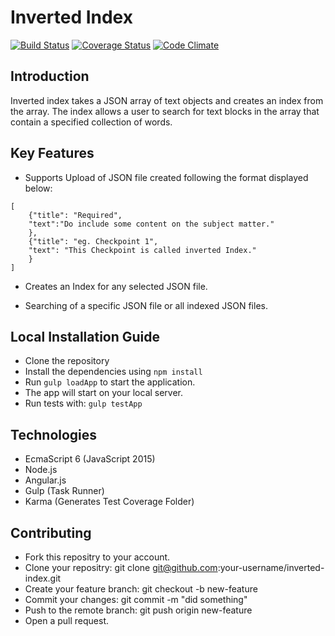
# Inverted Index
[![Build Status](https://travis-ci.org/andela-aawa/inverted-index.svg?branch=master)](https://travis-ci.org/andela-aawa/inverted-index)
[![Coverage Status](https://coveralls.io/repos/github/andela-aawa/inverted-index/badge.svg?branch=chore%2F4%2Frewrite-tests)](https://coveralls.io/github/andela-aawa/inverted-index?branch=chore%2F4%2Frewrite-tests)
[![Code Climate](https://codeclimate.com/github/andela-aawa/inverted-index/badges/gpa.svg)](https://codeclimate.com/github/andela-aawa/inverted-index)

## Introduction

Inverted index takes a JSON array of text objects and creates an index from the array. The index allows a user to search for text blocks in the array that contain a specified collection of words.

## Key Features

* Supports Upload of JSON file created following the format displayed below:

```
[
    {"title": "Required",
    "text":"Do include some content on the subject matter."
    },
    {"title": "eg. Checkpoint 1",
    "text": "This Checkpoint is called inverted Index."
    }
]
```

* Creates an Index for any selected JSON file.

* Searching of a specific JSON file or all indexed JSON files.


## Local Installation Guide
* Clone the repository
* Install the dependencies using  `npm install`
* Run `gulp loadApp` to start the application.
* The app will start on your local server.
* Run tests with: `gulp testApp`

## Technologies

* EcmaScript 6 (JavaScript 2015)
* Node.js
* Angular.js
* Gulp (Task Runner)
* Karma (Generates Test Coverage Folder)


## Contributing

* Fork this repositry to your account.
* Clone your repositry: git clone git@github.com:your-username/inverted-index.git
* Create your feature branch: git checkout -b new-feature
* Commit your changes: git commit -m "did something"
* Push to the remote branch: git push origin new-feature
* Open a pull request.